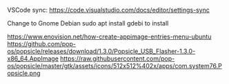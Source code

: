 VSCode sync:
https://code.visualstudio.com/docs/editor/settings-sync


Change to Gnome Debian
sudo apt install gdebi to install

https://www.enovision.net/how-create-appimage-entries-menu-ubuntu
https://github.com/pop-os/popsicle/releases/download/1.3.0/Popsicle_USB_Flasher-1.3.0-x86_64.AppImage
https://raw.githubusercontent.com/pop-os/popsicle/master/gtk/assets/icons/512x512%402x/apps/com.system76.Popsicle.png
